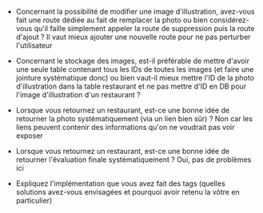 - Concernant la possibilité de modifier une image d'illustration, avez-vous fait une route dédiée au fait de remplacer la photo ou bien considérez-vous qu'il faille simplement appeler la route de suppression puis la route d'ajout ? 
Il vaut mieux ajouter une nouvelle route pour ne pas perturber l'utilisateur 

- Concernant le stockage des images, est-il préférable de mettre d'avoir une seule table contenant tous les IDs de toutes les images (et faire une jointure systématique donc) ou bien vaut-il mieux mettre l'ID de la photo d'illustration dans la table restaurant et ne pas mettre d'ID en DB pour l'image d'illustration d'un restaurant ?
- Lorsque vous retournez un restaurant, est-ce une bonne idée de retourner la photo systématiquement (via un lien bien sûr) ?
Non car les liens peuvent contenir des informations qu'on ne voudrait pas voir exposer 
- Lorsque vous retournez un restaurant, est-ce une bonne idée de retourner l'évaluation finale systématiquement ?
Oui, pas de problèmes ici 
- Expliquez l'implémentation que vous avez fait des tags (quelles solutions avez-vous envisagées et pourquoi avoir retenu la vôtre en particulier)
